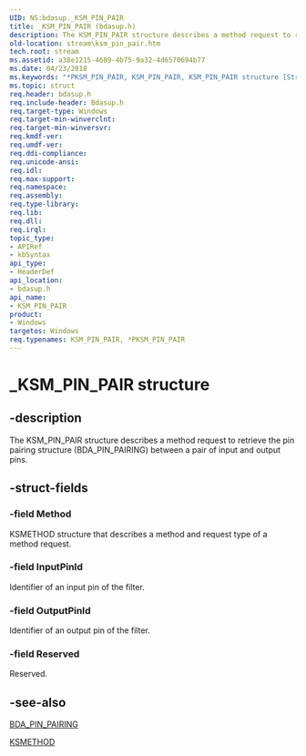```yaml
---
UID: NS:bdasup._KSM_PIN_PAIR
title: _KSM_PIN_PAIR (bdasup.h)
description: The KSM_PIN_PAIR structure describes a method request to retrieve the pin pairing structure (BDA_PIN_PAIRING) between a pair of input and output pins.
old-location: stream\ksm_pin_pair.htm
tech.root: stream
ms.assetid: a38e1215-4689-4b75-9a32-4d6570694b77
ms.date: 04/23/2018
ms.keywords: "*PKSM_PIN_PAIR, KSM_PIN_PAIR, KSM_PIN_PAIR structure [Streaming Media Devices], PKSM_PIN_PAIR, PKSM_PIN_PAIR structure pointer [Streaming Media Devices], _KSM_PIN_PAIR, bdaref_4d2071d5-ba64-4026-95a9-0763dc2f13cf.xml, bdasup/KSM_PIN_PAIR, bdasup/PKSM_PIN_PAIR, stream.ksm_pin_pair"
ms.topic: struct
req.header: bdasup.h
req.include-header: Bdasup.h
req.target-type: Windows
req.target-min-winverclnt: 
req.target-min-winversvr: 
req.kmdf-ver: 
req.umdf-ver: 
req.ddi-compliance: 
req.unicode-ansi: 
req.idl: 
req.max-support: 
req.namespace: 
req.assembly: 
req.type-library: 
req.lib: 
req.dll: 
req.irql: 
topic_type:
- APIRef
- kbSyntax
api_type:
- HeaderDef
api_location:
- bdasup.h
api_name:
- KSM_PIN_PAIR
product:
- Windows
targetos: Windows
req.typenames: KSM_PIN_PAIR, *PKSM_PIN_PAIR
---
```


# _KSM_PIN_PAIR structure


## -description


The KSM_PIN_PAIR structure describes a method request to retrieve the pin pairing structure (BDA_PIN_PAIRING) between a pair of input and output pins. 


## -struct-fields




### -field Method

KSMETHOD structure that describes a method and request type of a method request.


### -field InputPinId

Identifier of an input pin of the filter.


### -field OutputPinId

Identifier of an output pin of the filter.


### -field Reserved

Reserved.


## -see-also




<a href="https://docs.microsoft.com/windows-hardware/drivers/ddi/content/bdasup/ns-bdasup-_bda_pin_pairing">BDA_PIN_PAIRING</a>



<a href="https://docs.microsoft.com/previous-versions/ff563398(v=vs.85)">KSMETHOD</a>
 

 

